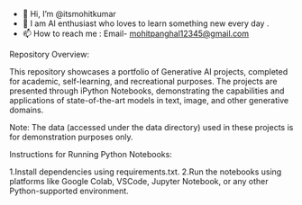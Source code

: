 - 👋 Hi, I’m @itsmohitkumar
- 👀 I am AI enthusiast who loves to learn something new every day .
- 📫 How to reach me : Email- mohitpanghal12345@gmail.com

<!---
itsmohitkumar/itsmohitkumar is a ✨ special ✨ repository because its `README.md` (this file) appears on your GitHub profile.
You can click the Preview link to take a look at your changes.
--->
Repository Overview:

This repository showcases a portfolio of Generative AI projects, completed for academic, self-learning, and recreational purposes. The projects are presented through iPython Notebooks, demonstrating the capabilities and applications of state-of-the-art models in text, image, and other generative domains.

Note: The data (accessed under the data directory) used in these projects is for demonstration purposes only.

Instructions for Running Python Notebooks:

1.Install dependencies using requirements.txt.
2.Run the notebooks using platforms like Google Colab, VSCode, Jupyter Notebook, or any other Python-supported environment.
